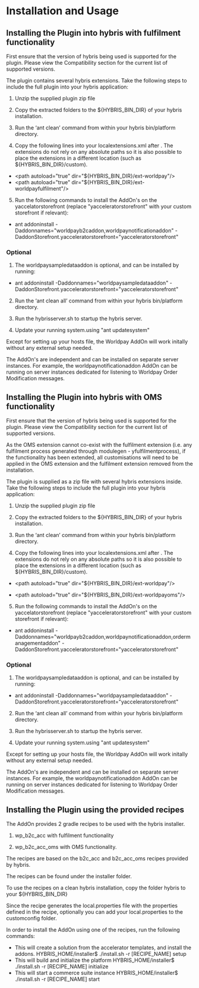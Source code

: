 # Installation and Usage

## Installing the Plugin into hybris with fulfilment functionality

First ensure that the version of hybris being used is supported for the plugin. Please view the Compatibility section for the current list of supported versions.

The plugin contains several hybris extensions. Take the following steps to include the full plugin into your hybris application:

1. Unzip the supplied plugin zip file

2. Copy the extracted folders to the ${HYBRIS_BIN_DIR} of your hybris installation.

3. Run the ‘ant clean’ command from within your hybris bin/platform directory.

4. Copy the following lines into your localextensions.xml after <path dir="${HYBRIS_BIN_DIR}"/>. The extensions do not rely on any absolute paths so it is also possible to place the extensions in a different location (such as ${HYBRIS_BIN_DIR}/custom).
- &lt;path autoload="true" dir="${HYBRIS_BIN_DIR}/ext-worldpay"/>
- &lt;path autoload="true" dir="${HYBRIS_BIN_DIR}/ext-worldpayfulfilment"/>

5. Run the following commands to install the AddOn's on the yaccelatorstorefront (replace "yacceleratorstorefront" with your custom storefront if relevant):

- ant addoninstall -Daddonnames="worldpayb2caddon,worldpaynotificationaddon" -DaddonStorefront.yacceleratorstorefront="yacceleratorstorefront"

### Optional

1. The worldpaysampledataaddon is optional, and can be installed by running:

- ant addoninstall -Daddonnames="worldpaysampledataaddon" -DaddonStorefront.yacceleratorstorefront="yacceleratorstorefront"

2. Run the ‘ant clean all’ command from within your hybris bin/platform directory.

3. Run the hybrisserver.sh to startup the hybris server.

4. Update your running system.using "ant updatesystem"

Except for setting up your hosts file, the Worldpay AddOn will work initally without any external setup needed.

The AddOn's are independent and can be installed on separate server instances. For example, the worldpaynotificationaddon AddOn can be running on server instances dedicated for listening to Worldpay Order Modification messages.

## Installing the Plugin into hybris with OMS functionality

First ensure that the version of hybris being used is supported for the plugin. Please view the Compatibility section for the current list of supported versions.

As the OMS extension cannot co-exist with the fulfilment extension (i.e. any fulfilment process generated through modulegen - yfulfilmentprocess), if the functionality has been extended, all customisations will need to be applied in the OMS extension and the fulfilment extension removed from the installation.

The plugin is supplied as a zip file with several hybris extensions inside. Take the following steps to include the full plugin into your hybris application:

1. Unzip the supplied plugin zip file

2. Copy the extracted folders to the ${HYBRIS_BIN_DIR} of your hybris installation.

3. Run the ‘ant clean’ command from within your hybris bin/platform directory.

4. Copy the following lines into your localextensions.xml after <path dir="${HYBRIS_BIN_DIR}"/>. The extensions do not rely on any absolute paths so it is also possible to place the extensions in a different location (such as ${HYBRIS_BIN_DIR}/custom).

- &lt;path autoload="true" dir="${HYBRIS_BIN_DIR}/ext-worldpay"/>

- &lt;path autoload="true" dir="${HYBRIS_BIN_DIR}/ext-worldpayoms"/>

5. Run the following commands to install the AddOn's on the yaccelatorstorefront (replace "yacceleratorstorefront" with your custom storefront if relevant):

- ant addoninstall -Daddonnames="worldpayb2caddon,worldpaynotificationaddon,ordermanagementaddon" -DaddonStorefront.yacceleratorstorefront="yacceleratorstorefront"

### Optional

1. The worldpaysampledataaddon is optional, and can be installed by running:

- ant addoninstall -Daddonnames="worldpaysampledataaddon" -DaddonStorefront.yacceleratorstorefront="yacceleratorstorefront"

2. Run the ‘ant clean all’ command from within your hybris bin/platform directory.

3. Run the hybrisserver.sh to startup the hybris server.

4. Update your running system.using "ant updatesystem"

Except for setting up your hosts file, the Worldpay AddOn will work initally without any external setup needed.

The AddOn's are independent and can be installed on separate server instances. For example, the worldpaynotificationaddon AddOn can be running on server instances dedicated for listening to Worldpay Order Modification messages.

## Installing the Plugin using the provided recipes

The AddOn provides 2 gradle recipes to be used with the hybris installer.

1. wp_b2c_acc with fulfilment functionality

2. wp_b2c_acc_oms with OMS functionality.

The recipes are based on the b2c_acc and b2c_acc_oms recipes provided by hybris.

The recipes can be found under the installer folder.

To use the recipes on a clean hybris installation, copy the folder hybris to your ${HYBRIS_BIN_DIR}

Since the recipe generates the local.properties file with the properties defined in the recipe, optionally you can add your local.properties to the customconfig folder.

In order to install the AddOn using one of the recipes, run the following commands:
- This will create a solution from the accelerator templates, and install the addons.
HYBRIS_HOME/installer$ ./install.sh -r [RECIPE_NAME] setup
- This will build and initialize the platform
HYBRIS_HOME/installer$ ./install.sh -r [RECIPE_NAME] initialize
- This will start a commerce suite instance
HYBRIS_HOME/installer$ ./install.sh -r [RECIPE_NAME] start

